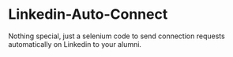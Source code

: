 # Linkedin-Auto-Connect
Nothing special, just a selenium code to send connection requests automatically on Linkedin to your alumni.
